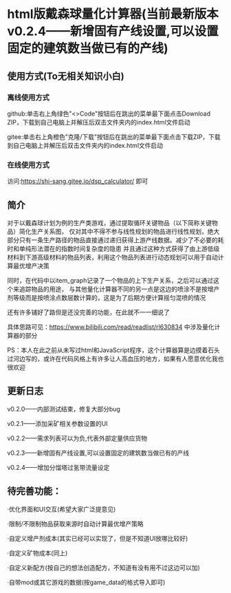 # html版戴森球量化计算器(当前最新版本v0.2.4——新增固有产线设置,可以设置固定的建筑数当做已有的产线)
## 使用方式(To无相关知识小白)
### 离线使用方式
github:单击右上角绿色"<>Code"按钮后在跳出的菜单最下面点击Download ZIP，下载到自己电脑上并解压后双击文件夹内的index.html文件启动

gitee:单击右上角橙色"克隆/下载"按钮后在跳出的菜单最下面点击下载ZIP，下载到自己电脑上并解压后双击文件夹内的index.html文件启动
### 在线使用方式
访问:https://shi-sang.gitee.io/dsp_calculator/ 即可
## 简介
对于以戴森球计划为例的生产类游戏，通过提取循环关键物品（以下简称关键物品）简化生产关系图，
仅对其中不得不参与线性规划的物品进行线性规划，绝大部分只有一条生产路径的物品直接通过递归获得上游产线数据。减少了不必要的耗时和单纯形法潜在的指数时间复杂度的隐患
并且通过这种方式获得了由上游低级材料到下游高级材料的物品列表，利用这个物品列表进行动态规划可以用于自动计算最优增产决策

同时，在代码中以item_graph记录了一个物品的上下生产关系，之后可以通过这个来追踪物品的用途，
与其他量化计算器不同的另一点是这边的喷涂不是按增产剂等级而是按喷涂点数层数计算的，这是为了后期方便计算摇匀混喷的情况

还有许多铺好了路但是还没完善的功能，在此就不一一细说了

具体思路可见：https://www.bilibili.com/read/readlist/rl630834 中涉及量化计算器的部分

PS：本人在此之前从未写过html和JavaScript程序，这个计算器算是边摸着石头过河边写的，或许在代码风格上有许多让人高血压的地方，如果有人愿意优化我也很欢迎

## 更新日志
v0.2.0——内部测试结束，修复大部分bug

v0.2.1——添加采矿相关参数设置的UI

v0.2.2——需求列表可以为负,代表外部定量供应货物

v0.2.3——新增固有产线设置,可以设置固定的建筑数当做已有的产线

v0.2.4——增加分馏塔过氢带流量设定
## 待完善功能：
·优化界面和UI交互(希望大家广泛提意见)

·限制/不限制物品获取来源时自动计算最优增产策略

·自定义增产剂成本(其实已经可以实现了，但是不知道UI放哪比较好)

·自定义矿物成本(同上)

·自定义新配方(按自己的想法创造配方，不知道有没有用不过这边可以加)

·自带mod或其它游戏的数据(按game_data的格式导入即可)